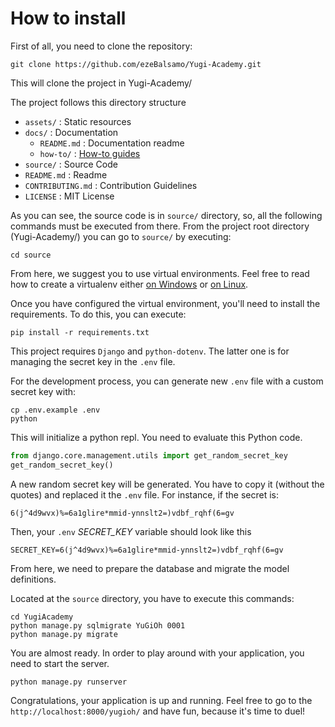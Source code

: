 # How to install

First of all, you need to clone the repository:

```shell
git clone https://github.com/ezeBalsamo/Yugi-Academy.git 
```

This will clone the project in Yugi-Academy/

The project follows this directory structure

- `assets/` : Static resources
- `docs/` : Documentation
  - `README.md` : Documentation readme
  - `how-to/` : [How-to guides](https://documentation.divio.com/how-to-guides/)
- `source/` : Source Code
- `README.md` : Readme
- `CONTRIBUTING.md` : Contribution Guidelines
- `LICENSE` : MIT License

As you can see, the source code is in `source/` directory, so, all the following commands must be executed from there.
From the project root directory (Yugi-Academy/) you can go to `source/` by executing:

```shell
cd source
```

From here, we suggest you to use virtual environments.
Feel free to read how to create a virtualenv either [on Windows](how-to-create-virtualenv-on-windows.md) or [on Linux](how-to-create-virtualenv-on-linux.md).

Once you have configured the virtual environment, you'll need to install the requirements.
To do this, you can execute:

```shell
pip install -r requirements.txt
```

This project requires `Django` and `python-dotenv`. The latter one is for managing the secret key in the `.env` file.

For the development process, you can generate new `.env` file with a custom secret key with:

```shell
cp .env.example .env
python
```

This will initialize a python repl. You need to evaluate this Python code.

```python
from django.core.management.utils import get_random_secret_key
get_random_secret_key()
```

A new random secret key will be generated. You have to copy it (without the quotes) and replaced it the `.env` file.
For instance, if the secret is:

`6(j^4d9wvx)%=6a1glire*mmid-ynnslt2=)vdbf_rqhf(6=gv`

Then, your `.env` _SECRET_KEY_ variable should look like this

`SECRET_KEY=6(j^4d9wvx)%=6a1glire*mmid-ynnslt2=)vdbf_rqhf(6=gv`

From here, we need to prepare the database and migrate the model definitions.

Located at the `source` directory, you have to execute this commands:

```shell
cd YugiAcademy
python manage.py sqlmigrate YuGiOh 0001
python manage.py migrate
```

You are almost ready. In order to play around with your application, you need to start the server.

```shell
python manage.py runserver
```

Congratulations, your application is up and running.
Feel free to go to the `http://localhost:8000/yugioh/` and have fun, because it's time to duel!